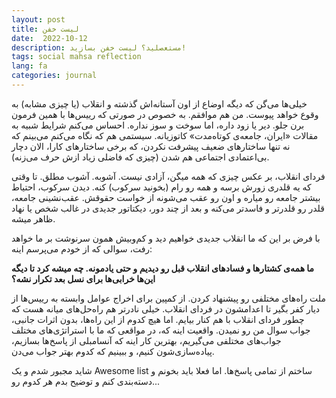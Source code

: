 ```yaml
---
layout: post
title: لیست خفن
date:  2022-10-12
description: مستعصلید؟ لیست خفن بسازید!
tags: social mahsa reflection
lang: fa
categories: journal
---
```


خیلی‌ها می‌گن که دیگه اوضاع از اون آستانه‌اش گذشته و انقلاب (یا چیزی مشابه) به وقوع خواهد پیوست. من هم موافقم. به خصوص در صورتی که رییس‌ها با همین فرمون برن جلو. دیر یا زود داره، اما سوخت و سوز نداره. احساس می‌کنم شرایط شبیه به مقالات «ایران، جامعه‌ی کوتاه‌مدت» کاتوزیانه. سیستمی هم که نگاه می‌کنم می‌بینم که نه تنها ساختارهای ضعیف پیشرفت نکردن، که برخی ساختارهای کارا، الان دچار بی‌اعتمادی اجتماعی هم شدن (چیزی که فاضلی زیاد ازش حرف می‌زنه). 

فردای انقلاب، بر عکس چیزی که همه میگن، آزادی نیست. آشوبه. آشوب مطلق. تا وقتی که یه قلدری زورش برسه و همه‌ رو رام (بخونید سرکوب) کنه. دیدن سرکوب، احتیاط بیشتر جامعه‌ رو میاره و اون رو عقب می‌شونه از خواست حقوقش. عقب‌نشینی جامعه، قلدر رو قلدرتر و فاسدتر می‌کنه و بعد از چند دور، دیکتاتور جدیدی در غالب شخص یا نهاد ظاهر میشه.

با فرض بر این که ما انقلاب جدیدی خواهیم دید و کم‌وبیش همون سرنوشت بر ما خواهد رفت، سوالی که از خودم می‌پرسم اینه:

**ما همه‌ی کشتارها و فسادهای انقلاب قبل رو دیدیم و حتی یادمونه. چه میشه کرد تا دیگه این‌ها خرابی‌ها برای نسل بعد تکرار نشه؟**


ملت راه‌های مختلفی رو پیشنهاد کردن. از کمپین برای اخراج عوامل وابسته به رییس‌ها از دیار کفر بگیر تا اعدامشون در فردای انقلاب. خیلی نادرتر هم راه‌حل‌های میانه هست که چطور فردای انقلاب با هم کنار بیایم. اما هیچ کدوم از این راه‌ها، بدون اثرات جانبی، جواب سوال من رو نمیدن. واقعیت اینه که، در مواقعی که ما با استراتژی‌های مختلف جواب‌های مختلفی می‌گیریم، بهترین کار اینه که آنسامبلی از پاسخ‌ها بسازیم، پیاده‌سازی‌شون کنیم، و ببینیم که کدوم بهتر جواب می‌دن.

شاید مجبور شدم و یک Awesome list ساختم از تمامی پاسخ‌ها. اما فعلا باید بخونم و دسته‌بندی کنم و توضیح بدم هر کدوم رو...

